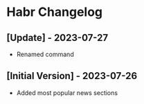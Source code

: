# Habr Changelog

## [Update] - 2023-07-27

- Renamed command

## [Initial Version] - 2023-07-26

- Added most popular news sections
